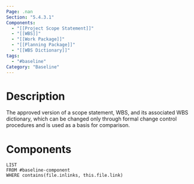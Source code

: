 ```yaml
---
Page: .nan
Section: "5.4.3.1"
Components:
  - "[[Project Scope Statement]]"
  - "[[WBS]]"
  - "[[Work Package]]"
  - "[[Planning Package]]"
  - "[[WBS Dictionary]]"
tags:
  - "#baseline"
Category: "Baseline"
---
```

# Description
The approved version of a scope statement, WBS, and its associated WBS dictionary, which can be changed only through formal change control procedures and is used as a basis for comparison.
# Components
```dataview
LIST
FROM #baseline-component
WHERE contains(file.inlinks, this.file.link)
```
